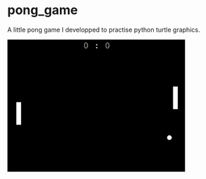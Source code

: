 # pong_game
A little pong game I developped to practise python turtle graphics.

<img src="demo-images/pong-demo.png" width=80%/>
